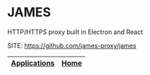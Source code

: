 # JAMES
 
 HTTP/HTTPS proxy built in Electron and React
 
 SITE: https://github.com/james-proxy/james

 | [Applications](https://portable-linux-apps.github.io/apps.html) | [Home](https://portable-linux-apps.github.io)
 | --- | --- |
